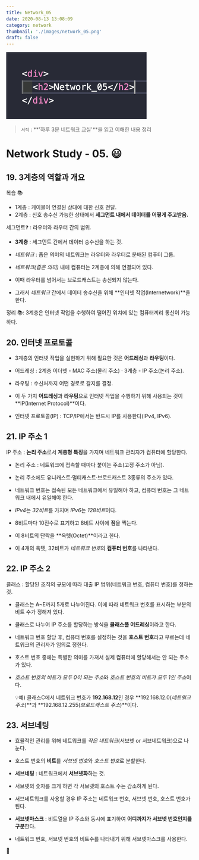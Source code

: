 ```yaml
---
title: Network_05
date: 2020-08-13 13:08:09
category: network
thumbnail: './images/network_05.png'
draft: false
---
```


![](./images/network_05.png)

> `서적` : **'하루 3분 네트워크 교실'**을 읽고 이해한 내용 정리

# Network Study - 05. 😃

## 19. 3계층의 역할과 개요

복습 📚

- 1계층 : 케이블이 연결된 상대에 대한 신호 전달.
- 2계층 : 신호 송수신 가능한 상태에서 **세그먼트 내에서 데이터를 어떻게 주고받음.**

세그먼트❓ : 라우터와 라우터 간의 범위.

- **3계층** : 세그먼트 간에서 데이터 송수신을 하는 것.
- _네트워크_ : 좁은 의미의 네트워크는 라우터와 라우터로 분배된 컴퓨터 그룹.

- _네트워크(좁은 의미)_ 내에 컴퓨터는 2계층에 의해 연결되어 있다.
- 이때 라우터를 넘어서는 브로드캐스트는 송신되지 않는다.
- 그래서 _네트워크_ 간에서 데이터 송수신을 위해 **인터넷 작업(Internetwork)**을 한다.

정리 📚: 3계층은 인터넷 작업을 수행하여 떨어진 위치에 있는 컴퓨터끼리 통신이 가능하다.

## 20. 인터넷 프로토콜

- 3계층의 인터넷 작업을 실현하기 위해 필요한 것은 **어드레싱**과 **라우팅**이다.
- 어드레싱 : 2계층 이더넷 - MAC 주소(물리 주소) · 3계층 - IP 주소(논리 주소).
- 라우팅 : 수신처까지 어떤 경로로 갈지를 결정.
- 이 두 가지 **어드레싱**과 **라우팅**으로 인터넷 작업을 수행하기 위해 사용되는 것이 **IP(Internet Protocol)**이다.

- 인터넷 프로토콜(IP) : TCP/IP에서는 반드시 IP를 사용한다(IPv4, IPv6).

## 21. IP 주소 1

IP 주소 : **논리 주소**로서 **계층형 특징**을 가지며 네트워크 관리자가 컴퓨터에 할당한다.

- 논리 주소 : 네트워크에 접속할 때마다 붙이는 주소(고정 주소가 아님).
- 논리 주소에도 유니캐스트·멀티캐스트·브로드캐스트 3종류의 주소가 있다.
- 네트워크 번호는 접속된 모든 네트워크에서 유일해야 하고, 컴퓨터 번호는 그 네트워크 내에서 유일해야 한다.

- *IPv4*는 *32비트*를 가지며 *IPv6*는 *128비트*이다.
- 8비트마다 10진수로 표기하고 8비트 사이에 **점**을 찍는다.
- 이 8비트의 단락을 **옥텟(Octet)**이라고 한다.
- 이 4개의 옥텟, 32비트가 *네트워크 번호*의 **컴퓨터 번호**를 나타낸다.

## 22. IP 주소 2

클래스 : 할당된 조직의 규모에 따라 대출 IP 범위(네트워크 번호, 컴퓨터 번호)를 정하는 것.

- 클래스는 A~E까지 5개로 나누어진다. 이에 따라 네트워크 번호를 표시하는 부분의 비트 수가 정해져 있다.
- 클래스로 나누어 IP 주소를 할당하는 방식을 **클래스풀 어드레싱**이라고 한다.

- 네트워크 번호 할당 후, 컴퓨터 번호를 설정하는 것을 **호스트 번호**라고 부르는데 네트워크의 관리자가 임의로 정한다.
- 호스트 번호 중에는 특별한 의미를 가져서 실제 컴퓨터에 할당해서는 안 되는 주소가 있다.
- *호스트 번호의 비트가 모두 0이 되는 주소*와 *호스트 번호의 비트가 모두 1인 주소*이다.

  💡예) 클래스C에서 네트워크 번호가 **192.168.12**인 경우 **192.168.12.0(_네트워크 주소_)**과 **192.168.12.255(_브로드캐스트 주소_)**이다.

## 23. 서브네팅

- 효율적인 관리를 위해 네트워크를 _작은 네트워크_(서브넷 or 서브네트워크)으로 나눈다.
- 호스트 번호의 **비트**를 *서브넷 번호*와 *호스트 번호*로 분할한다.

- **서브네팅** : 네트워크에서 **서브넷화**하는 것.
- 서브넷의 숫자를 크게 하면 각 서브넷의 호스트 수는 감소하게 된다.
- 서브네트워크를 사용할 경우 IP 주소는 네트워크 번호, 서브넷 번호, 호스트 번호가 된다.

- **서브넷마스크** : 비트열을 IP 주소와 동시에 표기하여 **어디까지가 서브넷 번호인지를 구분**한다.
- 네트워크 번호, 서브넷 번호의 비트수를 나타내기 위해 서브넷마스크를 사용한다.

👋
